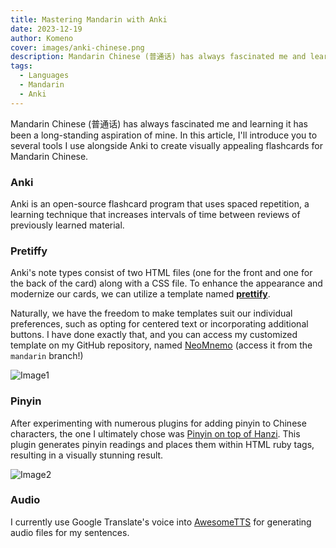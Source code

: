 ```yaml
---
title: Mastering Mandarin with Anki
date: 2023-12-19
author: Komeno
cover: images/anki-chinese.png
description: Mandarin Chinese (普通话) has always fascinated me and learning it has been a long-standing aspiration of mine. In this article, I'll introduce you to several tools I use alongside Anki to create visually appealing flashcards for Mandarin Chinese.
tags:
  - Languages
  - Mandarin
  - Anki
---
```

Mandarin Chinese (普通话) has always fascinated me and learning it has been a long-standing aspiration of mine. In this article, I'll introduce you to several tools I use alongside Anki to create visually appealing flashcards for Mandarin Chinese.

### Anki

Anki is an open-source flashcard program that uses spaced repetition, a learning technique that increases intervals of time between reviews of previously learned material.

### Pretiffy

Anki's note types consist of two HTML files (one for the front and one for the back of the card) along with a CSS file. To enhance the appearance and modernize our cards, we can utilize a template named **[prettify](https://github.com/pranavdeshai/anki-prettify)**.

Naturally, we have the freedom to make templates suit our individual preferences, such as opting for centered text or incorporating additional buttons. I have done exactly that, and you can access my customized template on my GitHub repository, named [NeoMnemo](https://github.com/riceset/NeoMnemo) (access it from the `mandarin` branch!)

![Image1](https://github.com/riceset/riceset.com/assets/48802655/eb6d220e-07f1-474b-a35a-3f8b907ebc9a")

###  Pinyin

After experimenting with numerous plugins for adding pinyin to Chinese characters, the one I ultimately chose was [Pinyin on top of Hanzi](https://ankiweb.net/shared/info/417709332). This plugin generates pinyin readings and places them within HTML ruby tags, resulting in a visually stunning result.

![Image2](”https://github.com/riceset/riceset.com/assets/48802655/a62f049f-e84b-4094-99bf-29a42b2a1e6a")

### Audio

I  currently use Google Translate's voice into [AwesomeTTS](https://ankiweb.net/shared/info/1436550454) for generating audio files for my sentences.
